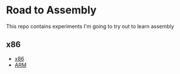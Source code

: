 # Road to Assembly

This repo contains experiments I'm going to try out to learn assembly

## x86

- [x86](./x86/README.md)
- [ARM](./arm/README.md)
